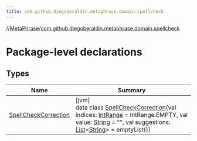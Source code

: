 ```yaml
---
title: com.github.diegoberaldin.metaphrase.domain.spellcheck
---
```

//[MetaPhrase](../../index.html)/[com.github.diegoberaldin.metaphrase.domain.spellcheck](index.html)



# Package-level declarations



## Types


| Name | Summary |
|---|---|
| [SpellCheckCorrection](-spell-check-correction/index.html) | [jvm]<br>data class [SpellCheckCorrection](-spell-check-correction/index.html)(val indices: [IntRange](https://kotlinlang.org/api/latest/jvm/stdlib/kotlin.ranges/-int-range/index.html) = IntRange.EMPTY, val value: [String](https://kotlinlang.org/api/latest/jvm/stdlib/kotlin/-string/index.html) = &quot;&quot;, val suggestions: [List](https://kotlinlang.org/api/latest/jvm/stdlib/kotlin.collections/-list/index.html)&lt;[String](https://kotlinlang.org/api/latest/jvm/stdlib/kotlin/-string/index.html)&gt; = emptyList()) |

